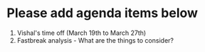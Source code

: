 # Please add agenda items below

1. Vishal's time off (March 19th to March 27th)
2. Fastbreak analysis - What are the things to consider?
